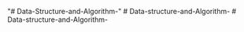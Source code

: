 "# Data-Structure-and-Algorithm-" 
#   D a t a - s t r u c t u r e - a n d - A l g o r i t h m -  
 #   D a t a - s t r u c t u r e - a n d - A l g o r i t h m -  
 
